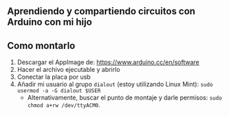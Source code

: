 ## Aprendiendo y compartiendo circuitos con Arduino con mi hijo

## Como montarlo

1. Descargar el AppImage de: https://www.arduino.cc/en/software
2. Hacer el archivo ejecutable y abrirlo
3. Conectar la placa por usb
4. Añadir mi usuario al grupo `dialout` (estoy utilizando Linux Mint): `sudo usermod -a -G dialout $USER`
   * Alternativamente, buscar el punto de montaje y darle permisos: `sudo chmod a+rw /dev/ttyACM0`.
